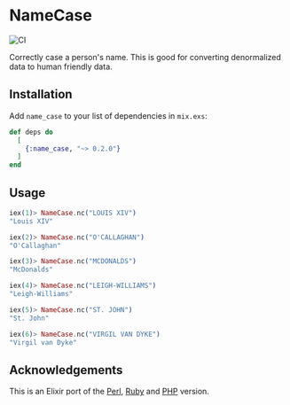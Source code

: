 # NameCase

![CI](https://github.com/dre1080/name_case/actions/workflows/ci.yml/badge.svg)

Correctly case a person's name. This is good for converting denormalized data to human friendly data.

## Installation

Add `name_case` to your list of dependencies in `mix.exs`:

```elixir
def deps do
  [
    {:name_case, "~> 0.2.0"}
  ]
end
```

## Usage

```elixir
iex(1)> NameCase.nc("LOUIS XIV")
"Louis XIV"

iex(2)> NameCase.nc("O'CALLAGHAN")
"O'Callaghan"

iex(3)> NameCase.nc("MCDONALDS")
"McDonalds"

iex(4)> NameCase.nc("LEIGH-WILLIAMS")
"Leigh-Williams"

iex(5)> NameCase.nc("ST. JOHN")
"St. John"

iex(6)> NameCase.nc("VIRGIL VAN DYKE")
"Virgil van Dyke"
```

## Acknowledgements

This is an Elixir port of the [Perl](https://github.com/barbie/lingua-en-namecase), [Ruby](https://github.com/tenderlove/namecase) and [PHP](https://github.com/tamtamchik/namecase) version.
